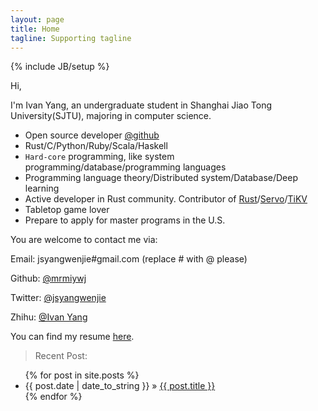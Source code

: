 ```yaml
---
layout: page
title: Home
tagline: Supporting tagline
---
```

{% include JB/setup %}

Hi,

I'm Ivan Yang, an undergraduate student in Shanghai Jiao Tong University(SJTU),
    majoring in computer science.

- Open source developer [@github](https://github.com/mrmiywj)
- Rust/C/Python/Ruby/Scala/Haskell
- `Hard-core` programming, like system programming/database/programming languages
- Programming language theory/Distributed system/Database/Deep learning
- Active developer in Rust community. Contributor of [Rust](https://github.com/rust-lang/rust)/[Servo](https://github.com/servo/servo)/[TiKV](https://github.com/pingcap/tikv)
- Tabletop game lover
- Prepare to apply for master programs in the U.S.

You are welcome to contact me via:

Email: jsyangwenjie#gmail.com (replace # with @ please)

Github: [@mrmiywj](https://github.com/mrmiywj)

Twitter: [@jsyangwenjie](https://twitter.com/jsyangwenjie)

Zhihu: [@Ivan Yang](https://www.zhihu.com/people/ivanyang-36-58)

You can find my resume [here]({{BASE_PATH}}/resume.pdf).

> Recent Post:

<ul class="posts">
  {% for post in site.posts %}
    <li><span>{{ post.date | date_to_string }}</span> &raquo; <a href="{{ BASE_PATH }}{{ post.url }}">{{ post.title }}</a></li>
  {% endfor %}
</ul>

